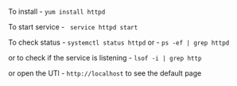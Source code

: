 To install - 
```yum install httpd```

To start service - 
``` service httpd start```

To check status - 
```systemctl status httpd```
 or - 
 ```ps -ef | grep httpd```

or to check if the service is listening - 
```lsof -i | grep http```

or open the UTl - ```http://localhost``` to see the default page

